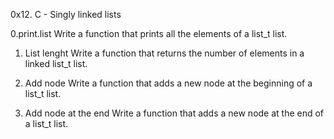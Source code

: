 0x12. C - Singly linked lists

0.print.list
Write a function that prints all the elements of a list_t list.

1. List lenght
Write a function that returns the number of elements in a linked list_t list.

2. Add node
Write a function that adds a new node at the beginning of a list_t list.

3. Add node at the end
Write a function that adds a new node at the end of a list_t list.
